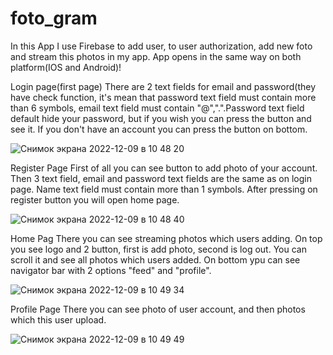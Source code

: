 # foto_gram


In this App I use Firebase to add user, to user authorization, add new foto and stream this photos in my app. App opens in the same way on both platform(IOS and Android)!

Login page(first page) 
There are 2 text fields for email and password(they have check function, it's mean that  password text field must contain more than 6 symbols, email text field must contain "@",".".Password text field default hide your password, but if you wish you can press the button and see it. 
If you don't have an account you can press the button on bottom.

![Снимок экрана 2022-12-09 в 10 48 20](https://user-images.githubusercontent.com/32870399/206670926-8a342581-3961-47dc-a118-1a14ec096727.png)

Register Page
First of all you can see button to add photo of your account.
Then 3 text field, email and password text fields are the same as on login page. Name text field must contain more than 1 symbols.
After pressing on register button you will open home page.

![Снимок экрана 2022-12-09 в 10 48 40](https://user-images.githubusercontent.com/32870399/206673731-ed9ef48f-c2eb-4109-a8c0-20081ffcaad4.png)


Home Pag
There you can see streaming photos which users adding. On top you see logo and 2 button, first is add photo, second is log out. You can scroll it and see all photos which users added.
On bottom ypu can see navigator bar with 2 options "feed" and "profile".



![Снимок экрана 2022-12-09 в 10 49 34](https://user-images.githubusercontent.com/32870399/206675841-a0d141fe-1692-46de-80f1-003f7d1a1a1d.png)

Profile Page
There you can see photo of user account, and then photos which this user upload.


![Снимок экрана 2022-12-09 в 10 49 49](https://user-images.githubusercontent.com/32870399/206678043-76b95499-7277-4715-bc41-86d2af69a755.png)



